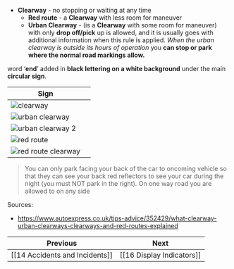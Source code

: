 
- **Clearway** - no stopping or waiting at any time
	- **Red route** - a **Clearway** with less room for maneuver
	- **Urban Clearway** - (is a **Clearway** with some room for maneuver) with only **drop off/pick** up is allowed, and it is usually goes with additional information when this rule is applied. *When the urban clearway is outside its hours of operation* you **can stop or park where the normal road markings allow.**  

word ‘**end**’ added in **black lettering on a white background** under the main **circular sign**. 

| Sign                                                                                                                                                                                                                     |     |
| ------------------------------------------------------------------------------------------------------------------------------------------------------------------------------------------------------------------------ | --- |
| ![clearway](https://media.autoexpress.co.uk/image/private/s--bbsxE8-W--/f_auto,t_content-image-full-desktop@1/v1591182541/autoexpress/2020/06/clearway%2C%20urban%20clearway%20and%20red%20route%20images-6.jpg)         |     |
| ![urban clearway](https://media.autoexpress.co.uk/image/private/s--QYtdGYT---/f_auto,t_content-image-full-desktop@1/v1591182544/autoexpress/2020/06/clearway%2C%20urban%20clearway%20and%20red%20route%20images-7.jpg)   |     |
| ![urban clearway 2](https://media.autoexpress.co.uk/image/private/s--9LLZ_NF6--/f_auto,t_content-image-full-desktop@1/v1591182542/autoexpress/2020/06/clearway%2C%20urban%20clearway%20and%20red%20route%20images-5.jpg) |     |
| ![red route](https://media.autoexpress.co.uk/image/private/s--vQ23aETX--/f_auto,t_content-image-full-desktop@1/v1591182542/autoexpress/2020/06/clearway%2C%20urban%20clearway%20and%20red%20route%20images-2.jpg)        |     |
| ![red route clearway](https://media.autoexpress.co.uk/image/private/s--N4YhcwFt--/f_auto,t_content-image-full-desktop@1/v1591182542/autoexpress/2020/06/clearway%2C%20urban%20clearway%20and%20red%20route%20images.jpg) |     |


> You can only park facing your back of the car to oncoming vehicle so that they can see your back red reflectors to see your car during the night (you must NOT park in the right). On one way road you are allowed to on any side

Sources:
- https://www.autoexpress.co.uk/tips-advice/352429/what-clearway-urban-clearways-clearways-and-red-routes-explained

| Previous                       | Next                      |
| ------------------------------ | ------------------------- |
| [[14 Accidents and Incidents]] | [[16 Display Indicators]] |

